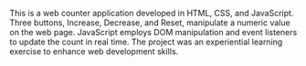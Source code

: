 This is a web counter application developed in HTML, CSS, and JavaScript. Three buttons, Increase, Decrease, and Reset, manipulate a numeric value on the web page. JavaScript employs DOM manipulation and event listeners to update the count in real time. The project was an experiential learning exercise to enhance web development skills.
